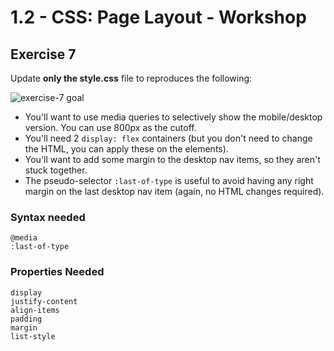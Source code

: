 # 1.2 - CSS: Page Layout - Workshop

## Exercise 7

Update **only the style.css** file to reproduces the following:

![exercise-7 goal](../../assets/ex-7-goal.gif)


- You'll want to use media queries to selectively show the mobile/desktop version. You can use 800px as the cutoff.
- You'll need 2 `display: flex` containers (but you don't need to change the HTML, you can apply these on the elements).
- You'll want to add some margin to the desktop nav items, so they aren't stuck together.
- The pseudo-selector `:last-of-type` is useful to avoid having any right margin on the last desktop nav item (again, no HTML changes required).

### Syntax needed

```
@media
:last-of-type
```

### Properties Needed

```
display
justify-content
align-items
padding
margin
list-style
```
